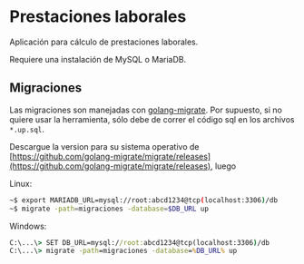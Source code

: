 # Prestaciones laborales

Aplicación para cálculo de prestaciones laborales.

Requiere una instalación de MySQL o MariaDB.

## Migraciones

Las migraciones son manejadas con [golang-migrate](https://github.com/golang-migrate/migrate). Por supuesto, si no quiere usar la herramienta, sólo debe de correr el código sql en los archivos `*.up.sql`.

Descargue la version para su sistema operativo de [https://github.com/golang-migrate/migrate/releases](https://github.com/golang-migrate/migrate/releases), luego

Linux:

```sh
~$ export MARIADB_URL=mysql://root:abcd1234@tcp(localhost:3306)/db
~$ migrate -path=migraciones -database=$DB_URL up
```

Windows:

```cmd
C:\...\> SET DB_URL=mysql://root:abcd1234@tcp(localhost:3306)/db
C:\...\> migrate -path=migraciones -database=%DB_URL% up
```

